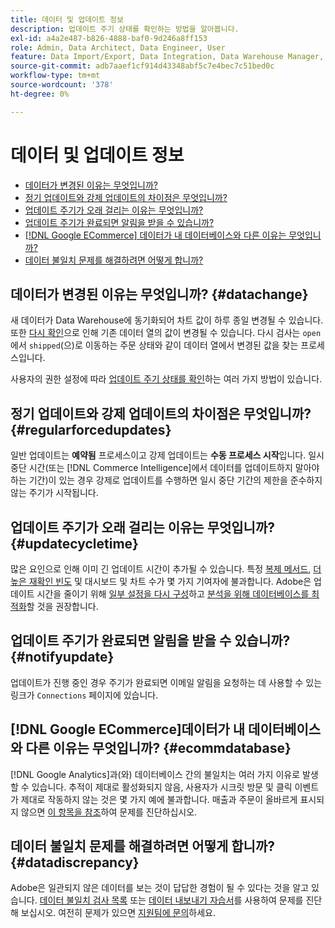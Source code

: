 ```yaml
---
title: 데이터 및 업데이트 정보
description: 업데이트 주기 상태를 확인하는 방법을 알아봅니다.
exl-id: a4a2e487-b826-4888-baf0-9d246a8ff153
role: Admin, Data Architect, Data Engineer, User
feature: Data Import/Export, Data Integration, Data Warehouse Manager, Commerce Tables
source-git-commit: adb7aaef1cf914d43348abf5c7e4bec7c51bed0c
workflow-type: tm+mt
source-wordcount: '378'
ht-degree: 0%

---
```


# 데이터 및 업데이트 정보

* [데이터가 변경된 이유는 무엇입니까?](#datachange)
* [정기 업데이트와 강제 업데이트의 차이점은 무엇입니까?](#regularforcedupdates)
* [업데이트 주기가 오래 걸리는 이유는 무엇입니까?](#updatecycletime)
* [업데이트 주기가 완료되면 알림을 받을 수 있습니까?](#notifyupdate)
* [ [!DNL Google ECommerce] 데이터가 내 데이터베이스와 다른 이유는 무엇입니까?](#ecommdatabase)
* [데이터 불일치 문제를 해결하려면 어떻게 합니까?](#datadiscrepancy)

## 데이터가 변경된 이유는 무엇입니까? {#datachange}

새 데이터가 Data Warehouse에 동기화되어 차트 값이 하루 종일 변경될 수 있습니다. 또한 [다시 확인](../data-warehouse-mgr/cfg-data-rechecks.md)으로 인해 기존 데이터 열의 값이 변경될 수 있습니다. 다시 검사는 `open`에서 `shipped`(으)로 이동하는 주문 상태와 같이 데이터 열에서 변경된 값을 찾는 프로세스입니다.

사용자의 권한 설정에 따라 [업데이트 주기 상태를 확인](../../best-practices/check-update-cycle.md)하는 여러 가지 방법이 있습니다.

## 정기 업데이트와 강제 업데이트의 차이점은 무엇입니까? {#regularforcedupdates}

일반 업데이트는 **예약됨** 프로세스이고 강제 업데이트는 **수동 프로세스 시작**&#x200B;입니다. 일시 중단 시간(또는 [!DNL Commerce Intelligence]에서 데이터를 업데이트하지 말아야 하는 기간)이 있는 경우 강제로 업데이트를 수행하면 일시 중단 기간의 제한을 준수하지 않는 주기가 시작됩니다.

## 업데이트 주기가 오래 걸리는 이유는 무엇입니까? {#updatecycletime}

많은 요인으로 인해 이미 긴 업데이트 시간이 추가될 수 있습니다. 특정 [복제 메서드](../data-warehouse-mgr/cfg-replication-methods.md), [더 높은 재확인 빈도](../data-warehouse-mgr/cfg-data-rechecks.md) 및 대시보드 및 차트 수가 몇 가지 기여자에 불과합니다. Adobe은 업데이트 시간을 줄이기 위해 [일부 설정을 다시 구성](../../best-practices/reduce-update-cycle-time.md)하고 [분석을 위해 데이터베이스를 최적화](../../best-practices/opt-db-analysis.md)할 것을 권장합니다.

## 업데이트 주기가 완료되면 알림을 받을 수 있습니까? {#notifyupdate}

업데이트가 진행 중인 경우 주기가 완료되면 이메일 알림을 요청하는 데 사용할 수 있는 링크가 `Connections` 페이지에 있습니다.

## [!DNL Google ECommerce]데이터가 내 데이터베이스와 다른 이유는 무엇입니까? {#ecommdatabase}

[!DNL Google Analytics]과(와) 데이터베이스 간의 불일치는 여러 가지 이유로 발생할 수 있습니다. 추적이 제대로 활성화되지 않음, 사용자가 시크릿 방문 및 클릭 이벤트가 제대로 작동하지 않는 것은 몇 가지 예에 불과합니다. 매출과 주문이 올바르게 표시되지 않으면 [이 항목을 참조](https://experienceleague.adobe.com/docs/commerce-knowledge-base/kb/troubleshooting/miscellaneous/diagnosing-google-ecommerce-revenue-discrepancies.html)하여 문제를 진단하십시오.

## 데이터 불일치 문제를 해결하려면 어떻게 합니까? {#datadiscrepancy}

Adobe은 일관되지 않은 데이터를 보는 것이 답답한 경험이 될 수 있다는 것을 알고 있습니다. [데이터 불일치 검사 목록](https://experienceleague.adobe.com/docs/commerce-knowledge-base/kb/troubleshooting/miscellaneous/diagnosing-a-data-discrepancy.html) 또는 [데이터 내보내기 자습서](https://experienceleague.adobe.com/docs/commerce-knowledge-base/kb/troubleshooting/miscellaneous/using-data-exports-to-pinpoint-discrepancies.html)를 사용하여 문제를 진단해 보십시오. 여전히 문제가 있으면 [지원팀에 문의](https://experienceleague.adobe.com/docs/commerce-knowledge-base/kb/troubleshooting/miscellaneous/mbi-service-policies.html)하세요.
